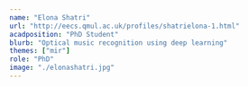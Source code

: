 ```yaml
---
name: "Elona Shatri"
url: "http://eecs.qmul.ac.uk/profiles/shatrielona-1.html"
acadposition: "PhD Student"
blurb: "Optical music recognition using deep learning"
themes: ["mir"]
role: "PhD"
image: "./elonashatri.jpg"
---
```

